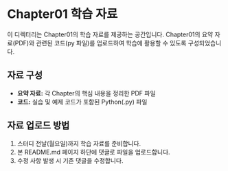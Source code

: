 # Chapter01 학습 자료

이 디렉터리는 Chapter01의 학습 자료를 제공하는 공간입니다.
Chapter01의 요약 자료(PDF)와 관련된 코드(py 파일)를 업로드하여 학습에 활용할 수 있도록 구성되었습니다.

## 자료 구성
- **요약 자료:** 각 Chapter의 핵심 내용을 정리한 PDF 파일
- **코드:** 실습 및 예제 코드가 포함된 Python(.py) 파일

## 자료 업로드 방법
1. 스터디 전날(월요일)까지 학습 자료를 준비합니다.
2. 본 README.md 페이지 하단에 댓글로 파일을 업로드합니다.
3. 수정 사항 발생 시 기존 댓글을 수정합니다. 